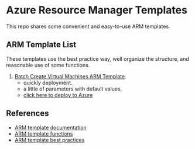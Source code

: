 # Azure Resource Manager Templates

This repo shares some convenient and easy-to-use ARM templates.

## ARM Template List

These templates use the best practice way, well organize the structure, and reasonable use of some functions.
 
1. [Batch Create Virtual Machines ARM Template](BatchCreateVMs-Template.json). 
   - quickly deployment.
   - a little of parameters with default values.
   - [click here to deploy to Azure][1]


## References

- [ARM template documentation](https://docs.microsoft.com/en-us/azure/azure-resource-manager/templates/)
- [ARM template functions](https://docs.microsoft.com/en-us/azure/azure-resource-manager/templates/template-functions)
- [ARM template best practices](https://docs.microsoft.com/en-us/azure/azure-resource-manager/templates/template-best-practices)


[1]: https://portal.azure.com/#create/Microsoft.Template/uri/https%3a%2f%2fraw.githubusercontent.com%2fSnowOpen%2fAzureARMTemplate%2fmain%2fBatchCreateVMs-Template.json
